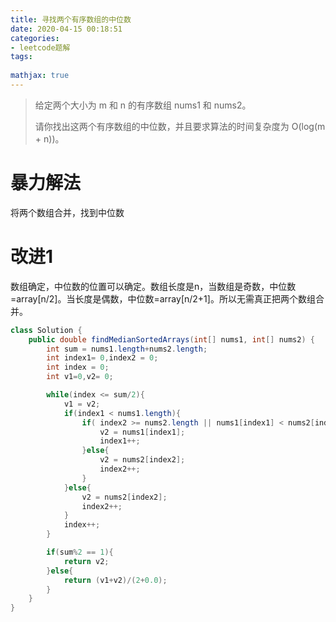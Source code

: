 ```yaml
---
title: 寻找两个有序数组的中位数
date: 2020-04-15 00:18:51
categories:
- leetcode题解
tags:
 
mathjax: true
---
```


> 给定两个大小为 m 和 n 的有序数组 nums1 和 nums2。
>
> 请你找出这两个有序数组的中位数，并且要求算法的时间复杂度为 O(log(m + n))。
>

# 暴力解法

将两个数组合并，找到中位数

# 改进1

数组确定，中位数的位置可以确定。数组长度是n，当数组是奇数，中位数=array[n/2]。当长度是偶数，中位数=array[n/2+1]。所以无需真正把两个数组合并。

```````java
class Solution {
    public double findMedianSortedArrays(int[] nums1, int[] nums2) {
        int sum = nums1.length+nums2.length;
        int index1= 0,index2 = 0;
        int index = 0;
        int v1=0,v2= 0;

        while(index <= sum/2){
            v1 = v2;
            if(index1 < nums1.length){
                if( index2 >= nums2.length || nums1[index1] < nums2[index2]){
                    v2 = nums1[index1];
                    index1++;
                }else{
                    v2 = nums2[index2];
                    index2++;
                }
            }else{
                v2 = nums2[index2];
                index2++;
            }      
            index++;      
        }

        if(sum%2 == 1){
            return v2;
        }else{
            return (v1+v2)/(2+0.0);
        }
    }
}
```````

